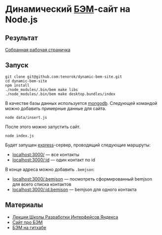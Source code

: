 # Динамический [БЭМ](http://ru.bem.info)-сайт на Node.js

## Результат

[Собранная рабочая страничка](http://tenorok.github.io/shri-bem-practice/index/)

## Запуск

    git clone git@github.com:tenorok/dynamic-bem-site.git
    cd dynamic-bem-site
    npm install
    ./node_modules/.bin/bem make libs
    ./node_modules/.bin/bem make desktop.bundles/index
    
В качестве базы данных используется [mongodb](http://www.mongodb.org/). Следующей командой можно добавить примерные данные для сайта.

    node data/insert.js
    
После этого можно запустить сайт.

    node index.js
    
Будет запущен [express](http://expressjs.com/)-сервер, проводящий следующие маршруты:

* [localhost:3000/](http://localhost:3000/) — все контакты
* [localhost:3000/:id](http://localhost:3000/0) — один контакт по id

В конце адреса можно добавить `.bemjson`:

* [localhost:3000/.bemjson](http://localhost:3000/.bemjson) — посмотреть сформированный bemjson для всего списка контактов
* [localhost:3000/:id.bemjson](http://localhost:3000/0.bemjson) — bemjson для одного контакта

## Материалы

* [Лекции Школы Разработки Интерфейсов Яндекса](http://tech.yandex.ru/education/shri/)
* [Сайт про БЭМ](http://ru.bem.info)
* [БЭМ на гитхабе](http://github.com/bem)
